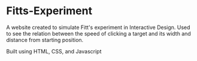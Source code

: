 # Fitts-Experiment
A website created to simulate Fitt's experiment in Interactive Design. Used to see the relation between the speed of clicking a target and its width and distance from starting position. 


Built using HTML, CSS, and Javascript
